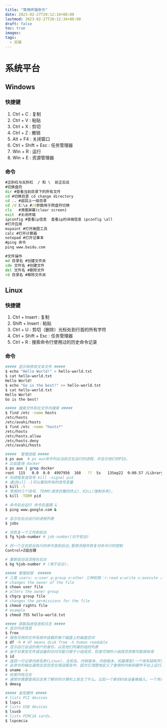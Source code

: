 ```yaml
---
title: "常用终端命令"
date: 2023-02-27T20:12:34+08:00
lastmod: 2023-02-27T20:12:34+08:00
draft: false
toc: true
images:
tags:
  - 后端
---
```


# 系统平台

## Windows

### 快捷键

1. Ctrl + C : 复制
2. Ctrl + V : 粘贴
3. Ctrl +  X : 剪切
4. Ctrl + Z : 撤销
5. Alt + F4 : 关闭窗口
6. Ctrl + Shift + Esc : 任务管理器
7. Win + R : 运行
8. Win + E  : 资源管理器

### 命令

```cmd
#正斜杠与反斜杠  / 和 \  前正后反
#切换盘符
dir #查看当前目录下的所有文件 
cd #切换目录 cd change directory
cd .. #返回上一级目录
cd /d E:\a #/d参数用于跨盘符切换
cls   #清理屏幕(clear screen)
exit  #关闭终端
ipconfig #查看ip信息  查看ip的详细信息 ipconfig \all
#打开应用
mspaint #打开画图工具
calc #打开计算器
notepad #打开记事本
#ping 命令
ping www.baidu.com

#文件操作
md 目录名 #创建文件夹
cd> 文件名 #创建文件
del 文件名 #删除文件
rd 目录名 #移除文件夹
```

## Linux

### 快捷键

1. Ctrl + Insert : 复制
2. Shift + Insert : 粘贴
3. Ctrl +  U : 剪切（删除）光标处到行首的所有字符
4. Ctrl + Shift + Esc : 任务管理器
5. Ctrl + R : 搜索命令行使用过的历史命令记录

### 命令

```bash
##### 显示和修改文本文件 #####
$ echo "Hello World!" > hello-world.txt
$ cat hello-world.txt
Hello World! 
$ echo "Go is the best!" >> hello-world.txt
$ cat hello-world.txt
Hello World! 
Go is the best!

##### 搜索文件和在文件内搜索 #####
$ find /etc -name hosts
/etc/hosts
/etc/avahi/hosts
$ find /etc -name "hosts*"
/etc/hosts
/etc/hosts.allow
/etc/hosts.deny
/etc/avahi/hosts

#####  管理进程 #####
$ ps aux  # ps aux命令列出当前正在运行的进程，并显示他们的PID。
# 比如查询 docker
$ ps aux | grep docker
root  115   0.0  0.0  4997956  168   ??  Ss   13Sep22  0:00.57 /Library/PrivilegedHelperTools/com.docker.vmnetd
# 向进程发送信号 kill -signal pid
# 通过kill -l可以看到所有的信号变量
$ kill -l
# 常用的几个信号, TERM(请求优雅的终止)、KILL(强制杀死)。
$ kill -TERM pid

# 命令后台运行 命令后面跟 &
$ ping www.google.com & 

# 显示在后台运行的进程列表
$ jobs

# 将恢复一个工作到前台
$ fg %job-number # job-number(对于前台)

# 将一个正在前台执行的命令放到后台,暂停流程并恢复对命令行的控制
Control+Z组合键

# 重新启动该流程在后台
$ bg %job-number # (用于后台)。

##### 管理权限  ######
# 三类 users: u:user g:group o:other 三种权限：r:read w:write x:execute 八进制表示:421
# changes the owner of the file
$ chown user file 
# alters the owner group
$ chgrp group file 
# changes the permissions for the file
$ chmod rights file 
# example
$ chmod 755 hello-world.txt

##### 获取系统信息和日志 #####
# 显示内存信息
$ free
# 报告可用的文件系统中挂载的每个磁盘上的磁盘空间
$ df -h # df means disk free -h human readable
# 显示运行会话的用户的身份，以及他们所属的组的列表
# 由于对某些文件或设备的访问可能只限于小组成员，检查可用的小组成员资格可能很有用
$ id
# 返回一行记录内核名称(Linux)、主机名、内核版本、内核版本、机器类型(一个体系结构字符串，如x86_64)、以及操作系统的名称(GNU/Linux)
# 此命令的输出通常应该包含在错误报告中，因为它清楚地定义了使用的内核和硬件平台上运行。
$ uname -a 
# 检索内核日志
# 通常你需要查阅日志来了解你的计算机上发生了什么。比如一个新的USB设备被插入。一个失败的硬盘操作，或者启动时的初始硬件检测
$ dmesg

##### 发现硬件 #####
# lists PCI devices
$ lspci
# lists USB devices
$ lsusb
# lists PCMCIA cards.
$ lspcmcia 
```